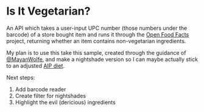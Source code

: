 # Is It Vegetarian?
<p>An API which takes a user-input UPC number (those numbers under the barcode) of a store bought item and runs it through the <a href="https://world.openfoodfacts.org" target="_blank">Open Food Facts</a> project, returning whether an item contains non-vegetarian ingredients.</p>
<p>My plan is to use this take this sample, created through the guidance of <a href="https://github.com/Mayanwolfe" target="_blank">@MayanWolfe</a>, and make a nightshade version so I can maybe actually stick to an adjusted <a href="https://autoimmunewellness.com/what-is-aip-the-definitive-guide" target="_blank">AIP diet</a>.</p>
<p>Next steps:</p>
<ol>
  <li>Add barcode reader</li>
  <li>Create filter for nightshades</li>
  <li>Highlight the evil (dericious) ingredients</li>
</ol>
